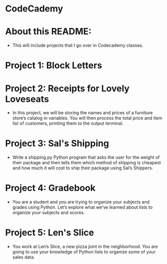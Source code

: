 # CodeCademy

# About this README:
- This will include projects that I go over in Codecademy classes.

# Project 1: Block Letters 

# Project 2: Receipts for Lovely Loveseats
* In this project, we will be storing the names and prices of a furniture store’s catalog in variables. You will then process the total price and item list of customers, printing them to the output terminal.

# Project 3: Sal's Shipping
- Write a shipping.py Python program that asks the user for the weight of their package and then tells them which method of shipping is cheapest and how much it will cost to ship their package using Sal’s Shippers.

# Project 4: Gradebook
- You are a student and you are trying to organize your subjects and grades using Python. Let’s explore what we’ve learned about lists to organize your subjects and scores.

# Project 5: Len's Slice
- You work at Len’s Slice, a new pizza joint in the neighborhood. You are going to use your knowledge of Python lists to organize some of your sales data.